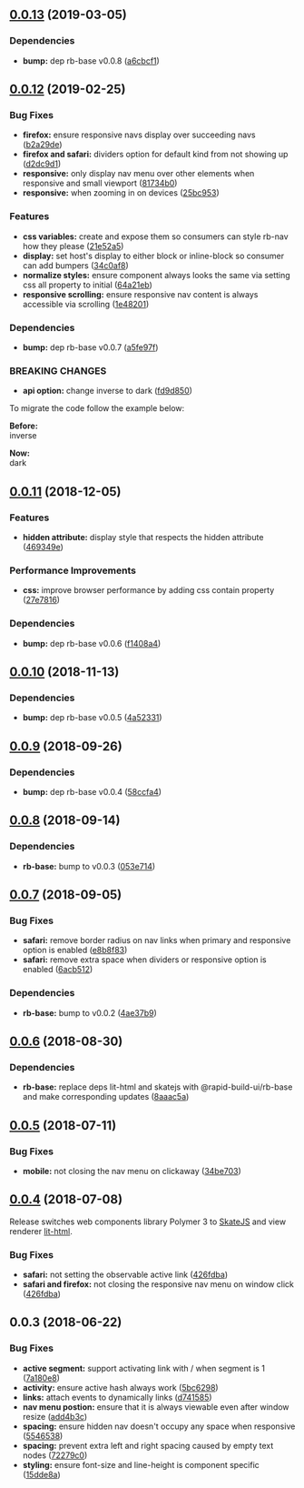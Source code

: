 ## [0.0.13](https://github.com/rapid-build-ui/rb-nav/compare/v0.0.12...v0.0.13) (2019-03-05)


### Dependencies

* **bump:** dep rb-base v0.0.8 ([a6cbcf1](https://github.com/rapid-build-ui/rb-nav/commit/a6cbcf1))



## [0.0.12](https://github.com/rapid-build-ui/rb-nav/compare/v0.0.11...v0.0.12) (2019-02-25)


### Bug Fixes

* **firefox:** ensure responsive navs display over succeeding navs ([b2a29de](https://github.com/rapid-build-ui/rb-nav/commit/b2a29de))
* **firefox and safari:** dividers option for default kind from not showing up ([d2dc9d1](https://github.com/rapid-build-ui/rb-nav/commit/d2dc9d1))
* **responsive:** only display nav menu over other elements when responsive and small viewport ([81734b0](https://github.com/rapid-build-ui/rb-nav/commit/81734b0))
* **responsive:** when zooming in on devices ([25bc953](https://github.com/rapid-build-ui/rb-nav/commit/25bc953))


### Features

* **css variables:** create and expose them so consumers can style rb-nav how they please ([21e52a5](https://github.com/rapid-build-ui/rb-nav/commit/21e52a5))
* **display:** set host's display to either block or inline-block so consumer can add bumpers ([34c0af8](https://github.com/rapid-build-ui/rb-nav/commit/34c0af8))
* **normalize styles:** ensure component always looks the same via setting css all property to initial ([64a21eb](https://github.com/rapid-build-ui/rb-nav/commit/64a21eb))
* **responsive scrolling:** ensure responsive nav content is always accessible via scrolling ([1e48201](https://github.com/rapid-build-ui/rb-nav/commit/1e48201))


### Dependencies

* **bump:** dep rb-base v0.0.7 ([a5fe97f](https://github.com/rapid-build-ui/rb-nav/commit/a5fe97f))


### BREAKING CHANGES

* **api option:** change inverse to dark ([fd9d850](https://github.com/rapid-build-ui/rb-nav/commit/fd9d850))

To migrate the code follow the example below:

**Before:**  
inverse

**Now:**  
dark



## [0.0.11](https://github.com/rapid-build-ui/rb-nav/compare/v0.0.10...v0.0.11) (2018-12-05)


### Features

* **hidden attribute:** display style that respects the hidden attribute ([469349e](https://github.com/rapid-build-ui/rb-nav/commit/469349e))


### Performance Improvements

* **css:** improve browser performance by adding css contain property ([27e7816](https://github.com/rapid-build-ui/rb-nav/commit/27e7816))


### Dependencies

* **bump:** dep rb-base v0.0.6 ([f1408a4](https://github.com/rapid-build-ui/rb-nav/commit/f1408a4))



## [0.0.10](https://github.com/rapid-build-ui/rb-nav/compare/v0.0.9...v0.0.10) (2018-11-13)


### Dependencies

* **bump:** dep rb-base v0.0.5 ([4a52331](https://github.com/rapid-build-ui/rb-nav/commit/4a52331))



## [0.0.9](https://github.com/rapid-build-ui/rb-nav/compare/v0.0.8...v0.0.9) (2018-09-26)


### Dependencies

* **bump:** dep rb-base v0.0.4 ([58ccfa4](https://github.com/rapid-build-ui/rb-nav/commit/58ccfa4))



## [0.0.8](https://github.com/rapid-build-ui/rb-nav/compare/v0.0.7...v0.0.8) (2018-09-14)


### Dependencies

* **rb-base:** bump to v0.0.3 ([053e714](https://github.com/rapid-build-ui/rb-nav/commit/053e714))



## [0.0.7](https://github.com/rapid-build-ui/rb-nav/compare/v0.0.6...v0.0.7) (2018-09-05)


### Bug Fixes

* **safari:** remove border radius on nav links when primary and responsive option is enabled ([e8b8f83](https://github.com/rapid-build-ui/rb-nav/commit/e8b8f83))
* **safari:** remove extra space when dividers or responsive option is enabled ([6acb512](https://github.com/rapid-build-ui/rb-nav/commit/6acb512))


### Dependencies

* **rb-base:** bump to v0.0.2 ([4ae37b9](https://github.com/rapid-build-ui/rb-nav/commit/4ae37b9))



## [0.0.6](https://github.com/rapid-build-ui/rb-nav/compare/v0.0.5...v0.0.6) (2018-08-30)


### Dependencies

* **rb-base:** replace deps lit-html and skatejs with @rapid-build-ui/rb-base and make corresponding updates ([8aaac5a](https://github.com/rapid-build-ui/rb-nav/commit/8aaac5a))



## [0.0.5](https://github.com/rapid-build-ui/rb-nav/compare/v0.0.4...v0.0.5) (2018-07-11)


### Bug Fixes

* **mobile:** not closing the nav menu on clickaway ([34be703](https://github.com/rapid-build-ui/rb-nav/commit/34be703))



## [0.0.4](https://github.com/rapid-build-ui/rb-nav/compare/v0.0.3...v0.0.4) (2018-07-08)


Release switches web components library Polymer 3 to [SkateJS](http://skatejs.netlify.com/) and view renderer [lit-html](https://polymer.github.io/lit-html/).


### Bug Fixes

* **safari:** not setting the observable active link ([426fdba](https://github.com/rapid-build-ui/rb-nav/commit/426fdba))
* **safari and firefox:** not closing the responsive nav menu on window click ([426fdba](https://github.com/rapid-build-ui/rb-nav/commit/426fdba))



## 0.0.3 (2018-06-22)


### Bug Fixes

* **active segment:** support activating link with / when segment is 1 ([7a180e8](https://github.com/rapid-build-ui/rb-nav/commit/7a180e8))
* **activity:** ensure active hash always work ([5bc6298](https://github.com/rapid-build-ui/rb-nav/commit/5bc6298))
* **links:** attach events to dynamically links ([d741585](https://github.com/rapid-build-ui/rb-nav/commit/d741585))
* **nav menu postion:** ensure that it is always viewable even after window resize ([add4b3c](https://github.com/rapid-build-ui/rb-nav/commit/add4b3c))
* **spacing:** ensure hidden nav doesn't occupy any space when responsive ([5546538](https://github.com/rapid-build-ui/rb-nav/commit/5546538))
* **spacing:** prevent extra left and right spacing caused by empty text nodes ([72279c0](https://github.com/rapid-build-ui/rb-nav/commit/72279c0))
* **styling:** ensure font-size and line-height is component specific ([15dde8a](https://github.com/rapid-build-ui/rb-nav/commit/15dde8a))


